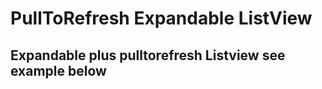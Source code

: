 PullToRefresh Expandable ListView
=================================

Expandable plus pulltorefresh Listview see example below
---------------------------------
